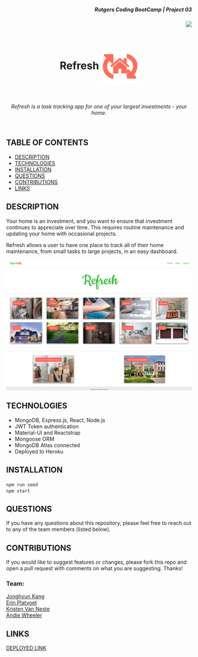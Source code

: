 <h5 align="right">Rutgers Coding BootCamp | Project 03</h5>
<img src="https://img.shields.io/badge/License-Unlicensed-blue.svg" align="right"/>

<br>
<br>

<h1 align="center">Refresh
<img src="client/public/assets/images/logo100x100.png" align="center"/></h1>

<br>

<p align="center" style="font-style: italic;">Refresh is a task tracking app for one of your largest investments - your home.</p>

<br>

## TABLE OF CONTENTS
- [DESCRIPTION](#DESCRIPTION)  
- [TECHNOLOGIES](#TECHNOLOGIES)  
- [INSTALLATION](#INSTALLATION)  
- [QUESTIONS](#QUESTIONS)  
- [CONTRIBUTIONS](#CONTRIBUTIONS)
- [LINKS](#LINKS)  

## DESCRIPTION

Your home is an investment, and you want to ensure that investment continues to appreciate over time. This requires routine maintenance and updating your home with occasional projects. 

Refresh allows a user to have one place to track all of their home maintenance, from small tasks to large projects, in an easy dashboard.


<img src="client/public/assets/images/Refresh App screenshot.png" align="center"/>

## TECHNOLOGIES

- MongoDB, Express.js, React, Node.js
- JWT Token authentication
- Material-UI and Reactstrap 
- Mongoose ORM
- MongoDB Atlas connected
- Deployed to Heroku 


## INSTALLATION

`npm run seed`  
`npm start`

## QUESTIONS
If you have any questions about this repository, please feel free to reach out to any of the team members (listed below). 

## CONTRIBUTIONS
If you would like to suggest features or changes, please fork this repo and open a pull request with comments on what you are suggesting. Thanks! 

### Team:  
[Jonghyun Kang](https://github.com/misterjaykay)  
[Erin Platvoet](https://github.com/eplatvoet)  
[Kristen Van Neste](https://github.com/kmvanneste)  
[Andie Wheeler](https://github.com/hihellos)  

## LINKS
[DEPLOYED LINK](https://home-refresh-app.herokuapp.com/)  
